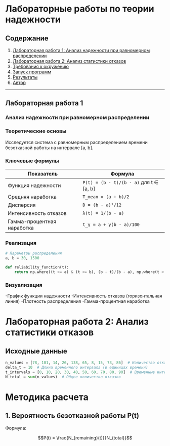 # Лабораторные работы по теории надежности

## Содержание
1. [Лабораторная работа 1: Анализ надежности при равномерном распределении](#лабораторная-работа-1)
2. [Лабораторная работа 2: Анализ статистики отказов](#лабораторная-работа-2)
3. [Требования к окружению](#требования-к-окружению)
4. [Запуск программ](#запуск-программ)
5. [Результаты](#результаты)
6. [Автор](#автор)

---

## Лабораторная работа 1
### Анализ надежности при равномерном распределении

### Теоретические основы
Исследуется система с равномерным распределением времени безотказной работы на интервале [a, b].

### Ключевые формулы
| Показатель | Формула |
|------------|---------|
| Функция надежности | `P(t) = (b - t)/(b - a)` для t ∈ [a, b] |
| Средняя наработка | `T_mean = (a + b)/2` |
| Дисперсия | `D = (b - a)²/12` |
| Интенсивность отказов | `λ(t) = 1/(b - a)` |
| Гамма-процентная наработка | `t_γ = a + γ(b - a)/100` |

### Реализация
```python
# Параметры распределения
a, b = 30, 1500

def reliability_function(t):
    return np.where((t >= a) & (t <= b), (b - t)/(b - a), np.where(t < a, 1, 0))
```
### Визуализация
-График функции надежности
-Интенсивность отказов (горизонтальная линия)
-Плотность распределения
-Гамма-процентная наработка
# Лабораторная работа 2: Анализ статистики отказов

## Исходные данные

```python
n_values = [78, 101, 14, 26, 138, 65, 8, 15, 73, 86]  # Количество отказов по временным интервалам
delta_t = 10  # Длина временного интервала (в единицах времени)
t_intervals = [0, 10, 20, 30, 40, 50, 60, 70, 80, 90]  # Временные интервалы
N_total = sum(n_values)  # Общее количество отказов
```
# Методика расчета

## 1. Вероятность безотказной работы P(t)

Формула:
```math
P(t) = \frac{N_{remaining}(t)}{N_{total}}
```

